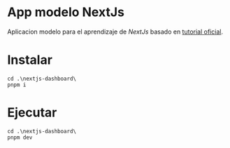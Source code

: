 # App modelo NextJs

Aplicacion modelo para el aprendizaje de _NextJs_ basado en [tutorial oficial](https://nextjs.org/learn).

# Instalar

```
cd .\nextjs-dashboard\
pnpm i
```

# Ejecutar

```
cd .\nextjs-dashboard\
pnpm dev
```
